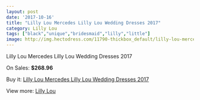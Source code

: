 ```yaml
---
layout: post
date: '2017-10-16'
title: "Lilly Lou Mercedes Lilly Lou Wedding Dresses 2017"
category: Lilly Lou
tags: ["black","unique","bridesmaid","lilly","little"]
image: http://img.hectodress.com/11790-thickbox_default/lilly-lou-mercedes-lilly-lou-wedding-dresses-2013.jpg
---
```

Lilly Lou Mercedes Lilly Lou Wedding Dresses 2017

On Sales: **$268.96**
<a href="https://www.hectodress.com/lilly-lou/5801-lilly-lou-mercedes-lilly-lou-wedding-dresses-2013.html"><amp-img layout="responsive" width="600" height="600" src="//img.hectodress.com/11790-thickbox_default/lilly-lou-mercedes-lilly-lou-wedding-dresses-2013.jpg" alt="Lilly Lou Mercedes Lilly Lou Wedding Dresses 2017 0" /></a>

Buy it: [Lilly Lou Mercedes Lilly Lou Wedding Dresses 2017](https://www.hectodress.com/lilly-lou/5801-lilly-lou-mercedes-lilly-lou-wedding-dresses-2013.html "Lilly Lou Mercedes Lilly Lou Wedding Dresses 2017")

View more: [Lilly Lou](https://www.hectodress.com/100-lilly-lou "Lilly Lou")